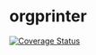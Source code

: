# orgprinter
[![Coverage Status](https://coveralls.io/repos/github/brotherlogic/orgprinter/badge.svg)](https://coveralls.io/github/brotherlogic/orgprinter)

